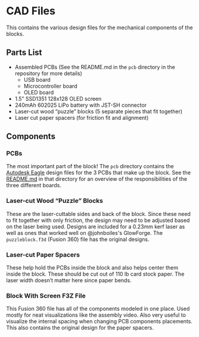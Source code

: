 # CAD Files

This contains the various design files for the mechanical components of the blocks.

## Parts List
* Assembled PCBs (See the README.md in the `pcb` directory in the repository for more details)
  * USB board
  * Microcontroller board
  * OLED board
* 1.5” SSD1351 128x128 OLED screen
* 240mAh 602025 LiPo battery with JST-SH connector
* Laser-cut wood “puzzle” blocks (5 separate pieces that fit together)
* Laser cut paper spacers (for friction fit and alignment)

## Components

### PCBs

The most important part of the block! The `pcb` directory contains the [Autodesk Eagle](https://www.autodesk.com/products/eagle/free-download) design files for the 3 PCBs that make up the block. See the [README.md](https://github.com/bountylabs/blocks-with-screens/blob/main/cad/pcb/README.md) in that directory for an overview of the responsibilities of the three different boards.

### Laser-cut Wood “Puzzle” Blocks

These are the laser-cuttable sides and back of the block. Since these need to fit together with only friction, the design may need to be adjusted based on the laser being used. Designs are included for a 0.23mm kerf laser as well as ones that worked well on @johnboiles's GlowForge. The `puzzleblock.f3d` (Fusion 360) file has the original designs.

### Laser-cut Paper Spacers

These help hold the PCBs inside the block and also helps center them inside the block. These should be cut out of 110 lb card stock paper. The laser width doesn’t matter here since paper bends.

### Block With Screen F3Z File

This Fusion 360 file has all of the components modeled in one place. Used mostly for neat visualizations like the assembly video. Also very useful to visualize the internal spacing when changing PCB components placements. This also contains the original design for the paper spacers.
